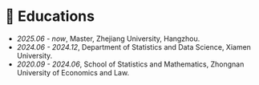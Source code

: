 # 📖 Educations
- *2025.06 - now*, Master, Zhejiang University, Hangzhou.
- *2024.06 - 2024.12*, Department of Statistics and Data Science, Xiamen University.
- *2020.09 - 2024.06*, School of Statistics and Mathematics, Zhongnan University of Economics and Law.
